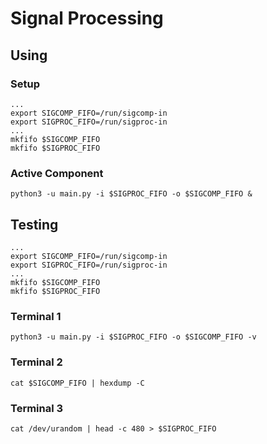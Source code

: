 # Signal Processing

## Using

### Setup
```
...
export SIGCOMP_FIFO=/run/sigcomp-in
export SIGPROC_FIFO=/run/sigproc-in
...
mkfifo $SIGCOMP_FIFO
mkfifo $SIGPROC_FIFO
```


### Active Component
```
python3 -u main.py -i $SIGPROC_FIFO -o $SIGCOMP_FIFO &
```

## Testing
```
...
export SIGCOMP_FIFO=/run/sigcomp-in
export SIGPROC_FIFO=/run/sigproc-in
...
mkfifo $SIGCOMP_FIFO
mkfifo $SIGPROC_FIFO
```
### Terminal 1
`python3 -u main.py -i $SIGPROC_FIFO -o $SIGCOMP_FIFO -v`

### Terminal 2
`cat $SIGCOMP_FIFO | hexdump -C`

### Terminal 3
`cat /dev/urandom | head -c 480 > $SIGPROC_FIFO`

